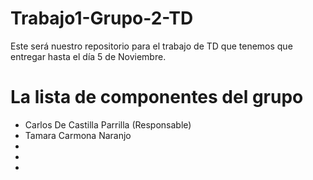 
# Trabajo1-Grupo-2-TD

Este será nuestro repositorio para el trabajo de TD que tenemos que entregar hasta el día 5 de Noviembre.

# La lista de componentes del grupo

- Carlos De Castilla Parrilla (Responsable)
- Tamara Carmona Naranjo
-
-
-


